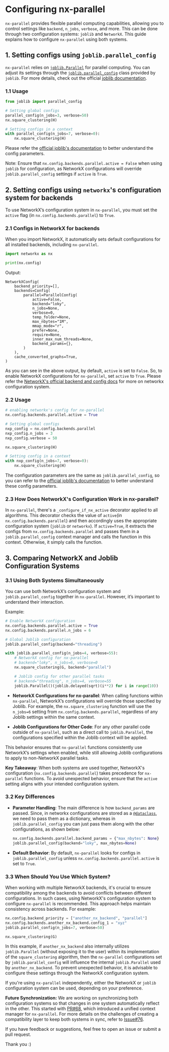 # Configuring nx-parallel

`nx-parallel` provides flexible parallel computing capabilities, allowing you to control settings like `backend`, `n_jobs`, `verbose`, and more. This can be done through two configuration systems: `joblib` and `NetworkX`. This guide explains how to configure `nx-parallel` using both systems.

## 1. Setting configs using `joblib.parallel_config`

`nx-parallel` relies on [`joblib.Parallel`](https://joblib.readthedocs.io/en/latest/generated/joblib.Parallel.html) for parallel computing. You can adjust its settings through the [`joblib.parallel_config`](https://joblib.readthedocs.io/en/latest/generated/joblib.parallel_config.html) class provided by `joblib`. For more details, check out the official [joblib documentation](https://joblib.readthedocs.io/en/latest/parallel.html).

### 1.1 Usage

```python
from joblib import parallel_config

# Setting global configs
parallel_config(n_jobs=3, verbose=50)
nx.square_clustering(H)

# Setting configs in a context
with parallel_config(n_jobs=7, verbose=0):
    nx.square_clustering(H)
```

Please refer the [official joblib's documentation](https://joblib.readthedocs.io/en/latest/generated/joblib.parallel_config.html) to better understand the config parameters.

Note: Ensure that `nx.config.backends.parallel.active = False` when using `joblib` for configuration, as NetworkX configurations will override `joblib.parallel_config` settings if `active` is `True`.

## 2. Setting configs using `networkx`'s configuration system for backends

To use NetworkX’s configuration system in `nx-parallel`, you must set the `active` flag (in `nx.config.backends.parallel`) to `True`.

### 2.1 Configs in NetworkX for backends

When you import NetworkX, it automatically sets default configurations for all installed backends, including `nx-parallel`.

```python
import networkx as nx

print(nx.config)
```

Output:

```
NetworkXConfig(
    backend_priority=[],
    backends=Config(
        parallel=ParallelConfig(
            active=False,
            backend="loky",
            n_jobs=None,
            verbose=0,
            temp_folder=None,
            max_nbytes="1M",
            mmap_mode="r",
            prefer=None,
            require=None,
            inner_max_num_threads=None,
            backend_params={},
        )
    ),
    cache_converted_graphs=True,
)
```

As you can see in the above output, by default, `active` is set to `False`. So, to enable NetworkX configurations for `nx-parallel`, set `active` to `True`. Please refer the [NetworkX's official backend and config docs](https://networkx.org/documentation/latest/reference/backends.html) for more on networkx configuration system.

### 2.2 Usage

```python
# enabling networkx's config for nx-parallel
nx.config.backends.parallel.active = True

# Setting global configs
nxp_config = nx.config.backends.parallel
nxp_config.n_jobs = 3
nxp_config.verbose = 50

nx.square_clustering(H)

# Setting config in a context
with nxp_config(n_jobs=7, verbose=0):
    nx.square_clustering(H)
```

The configuration parameters are the same as `joblib.parallel_config`, so you can refer to the [official joblib's documentation](https://joblib.readthedocs.io/en/latest/generated/joblib.parallel_config.html) to better understand these config parameters.

### 2.3 How Does NetworkX's Configuration Work in nx-parallel?

In `nx-parallel`, there's a `_configure_if_nx_active` decorator applied to all algorithms. This decorator checks the value of `active`(in `nx.config.backends.parallel`) and then accordingly uses the appropriate configuration system (`joblib` or `networkx`). If `active=True`, it extracts the configs from `nx.config.backends.parallel` and passes them in a `joblib.parallel_config` context manager and calls the function in this context. Otherwise, it simply calls the function.

## 3. Comparing NetworkX and Joblib Configuration Systems

### 3.1 Using Both Systems Simultaneously

You can use both NetworkX’s configuration system and `joblib.parallel_config` together in `nx-parallel`. However, it’s important to understand their interaction.

Example:

```py
# Enable NetworkX configuration
nx.config.backends.parallel.active = True
nx.config.backends.parallel.n_jobs = 6

# Global Joblib configuration
joblib.parallel_config(backend="threading")

with joblib.parallel_config(n_jobs=4, verbose=55):
    # NetworkX config for nx-parallel
    # backend="loky", n_jobs=6, verbose=0
    nx.square_clustering(G, backend="parallel")

    # Joblib config for other parallel tasks
    # backend="threading", n_jobs=4, verbose=55
    joblib.Parallel()(joblib.delayed(sqrt)(i**2) for i in range(10))
```

- **NetworkX Configurations for nx-parallel**: When calling functions within `nx-parallel`, NetworkX’s configurations will override those specified by Joblib. For example, the `nx.square_clustering` function will use the `n_jobs=6` setting from `nx.config.backends.parallel`, regardless of any Joblib settings within the same context.

- **Joblib Configurations for Other Code**: For any other parallel code outside of `nx-parallel`, such as a direct call to `joblib.Parallel`, the configurations specified within the Joblib context will be applied.

This behavior ensures that `nx-parallel` functions consistently use NetworkX’s settings when enabled, while still allowing Joblib configurations to apply to non-NetworkX parallel tasks.

**Key Takeaway**: When both systems are used together, NetworkX's configuration (`nx.config.backends.parallel`) takes precedence for `nx-parallel` functions. To avoid unexpected behavior, ensure that the `active` setting aligns with your intended configuration system.

### 3.2 Key Differences

- **Parameter Handling**: The main difference is how `backend_params` are passed. Since, in networkx configurations are stored as a [`@dataclass`](https://docs.python.org/3/library/dataclasses.html), we need to pass them as a dictionary, whereas in `joblib.parallel_config` you can just pass them along with the other configurations, as shown below:

  ```py
  nx.config.backends.parallel.backend_params = {"max_nbytes": None}
  joblib.parallel_config(backend="loky", max_nbytes=None)
  ```

- **Default Behavior**: By default, `nx-parallel` looks for configs in `joblib.parallel_config` unless `nx.config.backends.parallel.active` is set to `True`.

### 3.3 When Should You Use Which System?

When working with multiple NetworkX backends, it's crucial to ensure compatibility among the backends to avoid conflicts between different configurations. In such cases, using NetworkX's configuration system to configure `nx-parallel` is recommended. This approach helps maintain consistency across backends. For example:

```python
nx.config.backend_priority = ["another_nx_backend", "parallel"]
nx.config.backends.another_nx_backend.config_1 = "xyz"
joblib.parallel_config(n_jobs=7, verbose=50)

nx.square_clustering(G)
```

In this example, if `another_nx_backend` also internally utilizes `joblib.Parallel` (without exposing it to the user) within its implementation of the `square_clustering` algorithm, then the `nx-parallel` configurations set by `joblib.parallel_config` will influence the internal `joblib.Parallel` used by `another_nx_backend`. To prevent unexpected behavior, it is advisable to configure these settings through the NetworkX configuration system.

If you're using `nx-parallel` independently, either the NetworkX or `joblib` configuration system can be used, depending on your preference.

**Future Synchronization:** We are working on synchronizing both configuration systems so that changes in one system automatically reflect in the other. This started with [PR#68](https://github.com/networkx/nx-parallel/pull/68), which introduced a unified context manager for `nx-parallel`. For more details on the challenges of creating a compatibility layer to keep both systems in sync, refer to [Issue#76](https://github.com/networkx/nx-parallel/issues/76).

If you have feedback or suggestions, feel free to open an issue or submit a pull request.

Thank you :)
